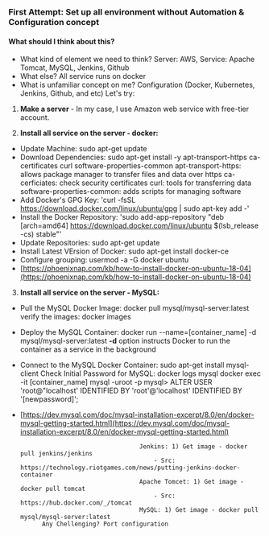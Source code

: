 ### First Attempt: Set up all environment without Automation & Configuration concept 

#### What should I think about this? 
- What kind of element we need to think? Server: AWS, Service: Apache Tomcat, MySQL, Jenkins, Github
- What else? All service runs on docker
- What is unfamiliar concept on me? Configuration (Docker, Kubernetes, Jenkins, Github, and etc)
Let's try: 

1) **Make a server** - In my case, I use Amazon web service with free-tier account. 

2) **Install all service on the server - docker:**
- Update Machine: sudo apt-get update
- Download Dependencies: sudo apt-get install -y apt-transport-https ca-certificates curl software-properties-common 
      apt-transport-https: allows package manager to transfer files and data over https
      ca-cerficiates: check security certificates
      curl: tools for transferring data
      software-properties-common: adds scripts for managing software
- Add Docker's GPG Key: 'curl -fsSL https://download.docker.com/linux/ubuntu/gpg | sudo apt-key add -'
- Install the Docker Repository: 'sudo add-app-repository "deb [arch=amd64] https://download.docker.com/linux/ubuntu $(lsb_release -cs) stable"'
- Update Repositories: sudo apt-get update
- Install Latest VErsion of Docker: sudo apt-get install docker-ce
- Configure grouping: usermod -a -G docker ubuntu
- [https://phoenixnap.com/kb/how-to-install-docker-on-ubuntu-18-04](https://phoenixnap.com/kb/how-to-install-docker-on-ubuntu-18-04)

3) **Install all service on the server - MySQL:**
- Pull the MySQL Docker Image: docker pull mysql/mysql-server:latest
                               verify the images: docker images
- Deploy the MySQL Container: docker run --name=[container_name] -d mysql/mysql-server:latest
                           **-d** option instructs Docker to run the container as a service in the background
- Connect to the MySQL Docker Container: sudo apt-get install mysql-client 
       Check Initial Password for MySQL: docker logs mysql
                                         docker exec -it [container_name] mysql -uroot -p
                                  mysql> ALTER USER 'root@"localhost' IDENTIFIED BY 'root'@'localhost' IDENTIFIED BY '[newpassword]';
- [https://dev.mysql.com/doc/mysql-installation-excerpt/8.0/en/docker-mysql-getting-started.html](https://dev.mysql.com/doc/mysql-installation-excerpt/8.0/en/docker-mysql-getting-started.html)
            
                        
                                       Jenkins: 1) Get image - docker pull jenkins/jenkins
                                           - Src: https://technology.riotgames.com/news/putting-jenkins-docker-container
                                       Apache Tomcet: 1) Get image - docker pull tomcat
                                           - Src: https://hub.docker.com/_/tomcat
                                       MySQL: 1) Get image - docker pull mysql/mysql-server:latest
            Any Chellenging? Port configuration
